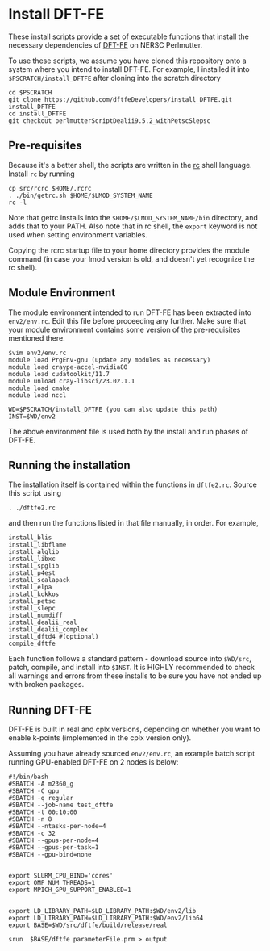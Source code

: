 # Install DFT-FE

These install scripts provide a set of executable
functions that install the necessary dependencies
of [DFT-FE](https://github.com/dftfeDevelopers/dftfe)
on NERSC Perlmutter.

To use these scripts, we assume you have cloned this
repository onto a system where you intend to install DFT-FE.
For example, I installed it into `$PSCRATCH/install_DFTFE` after 
cloning into the scratch directory

    cd $PSCRATCH
    git clone https://github.com/dftfeDevelopers/install_DFTFE.git install_DFTFE
    cd install_DFTFE
    git checkout perlmutterScriptDealii9.5.2_withPetscSlepsc

## Pre-requisites

Because it's a better shell, the scripts are written
in the [rc](http://doc.cat-v.org/plan_9/4th_edition/papers/rc)
shell language.  Install `rc` by running

    cp src/rcrc $HOME/.rcrc
    . ./bin/getrc.sh $HOME/$LMOD_SYSTEM_NAME
    rc -l

Note that getrc installs into the `$HOME/$LMOD_SYSTEM_NAME/bin`
directory, and adds that to your PATH. Also note that in rc shell, the 
`export` keyword is not used when setting environment variables.

Copying the rcrc startup file to your home directory provides
the module command (in case your lmod version is old,
and doesn't yet recognize the rc shell).

## Module Environment

The module environment intended to run DFT-FE has been extracted
into `env2/env.rc`.  Edit this file before proceeding any further.
Make sure that your module environment contains some version of the
pre-requisites mentioned there.


    $vim env2/env.rc 
    module load PrgEnv-gnu (update any modules as necessary)
    module load craype-accel-nvidia80
    module load cudatoolkit/11.7
    module unload cray-libsci/23.02.1.1
    module load cmake
    module load nccl

    WD=$PSCRATCH/install_DFTFE (you can also update this path)
    INST=$WD/env2


The above environment file is used both by the install and run
phases of DFT-FE.

## Running the installation
The installation itself is contained within the functions in
`dftfe2.rc`.  Source this script using

    . ./dftfe2.rc

and then run the functions listed in that file manually, in order.
For example, 

    install_blis
    install_libflame
    install_alglib
    install_libxc
    install_spglib
    install_p4est
    install_scalapack
    install_elpa
    install_kokkos
    install_petsc
    install_slepc
    install_numdiff
    install_dealii_real
    install_dealii_complex
    install_dftd4 #(optional)
    compile_dftfe

Each function follows a standard pattern - download source into `$WD/src`,
patch, compile, and install into `$INST`.  It is HIGHLY recommended
to check all warnings and errors from these installs to be sure
you have not ended up with broken packages.


## Running DFT-FE

DFT-FE is built in real and cplx versions, depending on whether you
want to enable k-points (implemented in the cplx version only).

Assuming you have already sourced `env2/env.rc`, an example
batch script running GPU-enabled DFT-FE on 2 nodes is below:

    #!/bin/bash
    #SBATCH -A m2360_g
    #SBATCH -C gpu
    #SBATCH -q regular
    #SBATCH --job-name test_dftfe
    #SBATCH -t 00:10:00
    #SBATCH -n 8
    #SBATCH --ntasks-per-node=4
    #SBATCH -c 32
    #SBATCH --gpus-per-node=4
    #SBATCH --gpus-per-task=1
    #SBATCH --gpu-bind=none


    export SLURM_CPU_BIND='cores'
    export OMP_NUM_THREADS=1
    export MPICH_GPU_SUPPORT_ENABLED=1


    export LD_LIBRARY_PATH=$LD_LIBRARY_PATH:$WD/env2/lib
    export LD_LIBRARY_PATH=$LD_LIBRARY_PATH:$WD/env2/lib64
    export BASE=$WD/src/dftfe/build/release/real

    srun  $BASE/dftfe parameterFile.prm > output
